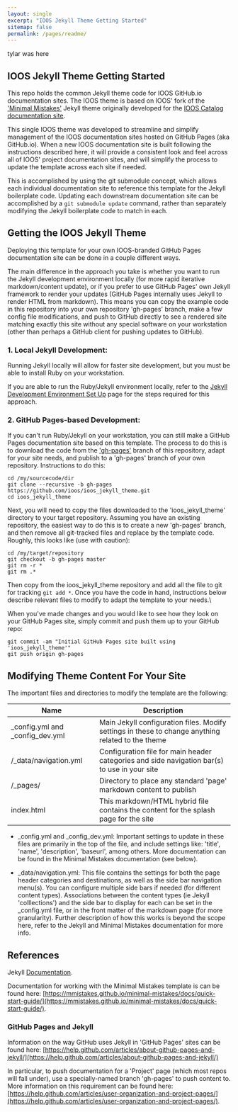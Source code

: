 ```yaml
---
layout: single
excerpt: "IOOS Jekyll Theme Getting Started"
sitemap: false
permalink: /pages/readme/
---
```


tylar was here

## IOOS Jekyll Theme Getting Started ##
This repo holds the common Jekyll theme code for IOOS GitHub.io documentation sites.  The IOOS theme is based on IOOS'
fork of the ['Minimal Mistakes'](https://github.com/mmistakes/minimal-mistakes)
Jekyll theme originally developed for the [IOOS Catalog documentation site](https://ioos.github.io/catalog/).  

This single IOOS theme was developed to streamline and simplify management of the IOOS documentation sites hosted on
GitHub Pages (aka GitHub.io).  When a new IOOS documentation site is built following the instructions described here,
it will provide a consistent look and feel across all of IOOS' project documentation sites, and will simplify the process
to update the template across each site if needed.  

This is accomplished by using the git submodule concept, which
allows each individual documentation site to reference this template for the Jekyll boilerplate code.  Updating each
downstream documentation site can be accomplished by a `git submodule update` command, rather than separately modifying
the Jekyll boilerplate code to match in each.  

## Getting the IOOS Jekyll Theme ##
Deploying this template for your own IOOS-branded GitHub Pages documentation site can be done in a couple different ways.

The main difference in the approach you take is whether you want to run the Jekyll development environment locally (for
  more rapid iterative markdown/content update), or if you prefer to use GitHub Pages' own Jekyll framework to render your
  updates (GitHub Pages internally uses Jekyll to render HTML from markdown).  This means you can copy the example code
  in this repository into your own repository 'gh-pages' branch, make a few config file modifications, and push to GitHub
  directly to see a rendered site matching exactly this site without any special software on your workstation (other than
  perhaps a GitHub client for pushing updates to GitHub).  

### 1. Local Jekyll Development: ###
Running Jekyll locally will allow for faster site development, but you must be able to install Ruby on your workstation.

If you are able to run the Ruby/Jekyll environment locally, refer to the [Jekyll Development Environment Set Up](https://ioos.github.io/ioos_jekyll_theme/pages/jekyll/)
page for the steps required for this approach.

### 2.  GitHub Pages-based Development: ###
If you can't run Ruby/Jekyll on your workstation, you can still make a GitHub Pages documentation site based on this
template.  The process to do this is to download the code from the ['gh-pages'](https://github.com/ioos/ioos_jekyll_theme/tree/gh-pages)
branch of this repository, adapt for your site needs, and publish to a 'gh-pages' branch of your own repository.  Instructions to do this:

```
cd /my/sourcecode/dir
git clone --recursive -b gh-pages https://github.com/ioos/ioos_jekyll_theme.git
cd ioos_jekyll_theme
```
Next, you will need to copy the files downloaded to the 'ioos_jekyll_theme' directory to your target repository.
Assuming you have an existing repository, the easiest way to do this is to create a new 'gh-pages' branch, and then remove
all git-tracked files and replace by the template code.  Roughly, this looks like (use with caution):

```
cd /my/target/repository
git checkout -b gh-pages master
git rm -r *
git rm .*
```
Then copy from the ioos_jekyll_theme repository and add all the file to git for tracking ```git add *```.
Once you have the code in hand, instructions below describe relevant files to modify to adapt the template to your needs.\

When you've made changes and you would like to see how they look on your GitHub Pages site, simply commit and push them
up to your GitHub repo:

```
git commit -am "Initial GitHub Pages site built using 'ioos_jekyll_theme'"
git push origin gh-pages
```

## Modifying Theme Content For Your Site ##
The important files and directories to modify the template are the following:

|**Name**|**Description**|
|--------|------------|
|\_config.yml and \_config_dev.yml| Main Jekyll configuration files.  Modify settings in these to change anything related to the theme|
|/\_data/navigation.yml| Configuration file for main header categories and side navigation bar(s) to use in your site|
|/\_pages/| Directory to place any standard 'page' markdown content to publish|
|index.html| This markdown/HTML hybrid file contains the content for the splash page for the site|

- \_config.yml and \_config_dev.yml:  Important settings to update in these files are primarily in the top of the file,
and include settings like: 'title', 'name', 'description', 'baseurl', among others.  More documentation can be found in
the Minimal Mistakes documentation (see below).

- \_data/navigation.yml: This file contains the settings for both the page header categories and destinations, as well
as the side bar navigation menu(s).  You can configure multiple side bars if needed (for different content types).
Associations between the content types (ie Jekyll 'colllections') and the side bar to display for each can be set in
the \_config.yml file, or in the front matter of the markdown page (for more granularity).  Further description of how
this works is beyond the scope here, refer to the Jekyll and Minimal Mistakes documentation for more info.


## References ##  
Jekyll [Documentation](https://jekyllrb.com/docs/home/).

Documentation for working with the Minimal Mistakes template is can be found here:
[https://mmistakes.github.io/minimal-mistakes/docs/quick-start-guide/](https://mmistakes.github.io/minimal-mistakes/docs/quick-start-guide/).

### GitHub Pages and Jekyll ###
Information on the way GitHub uses Jekyll in 'GitHub Pages' sites can be found here:
[https://help.github.com/articles/about-github-pages-and-jekyll/](https://help.github.com/articles/about-github-pages-and-jekyll/)

In particular, to push documentation for a 'Project' page (which most repos will fall under), use a
specially-named branch 'gh-pages' to push content to.  More information on this requirement can be
found here: [https://help.github.com/articles/user-organization-and-project-pages/](https://help.github.com/articles/user-organization-and-project-pages/).
